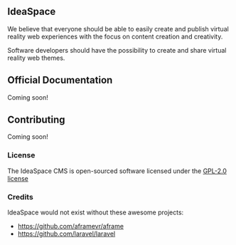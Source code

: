 ## IdeaSpace 

We believe that everyone should be able to easily create and publish virtual reality web experiences with the focus on content creation and creativity. 

Software developers should have the possibility to create and share virtual reality web themes.

## Official Documentation

Coming soon!

## Contributing

Coming soon!

### License

The IdeaSpace CMS is open-sourced software licensed under the [GPL-2.0 license](https://opensource.org/licenses/GPL-2.0)

### Credits

IdeaSpace would not exist without these awesome projects:

- https://github.com/aframevr/aframe
- https://github.com/laravel/laravel

